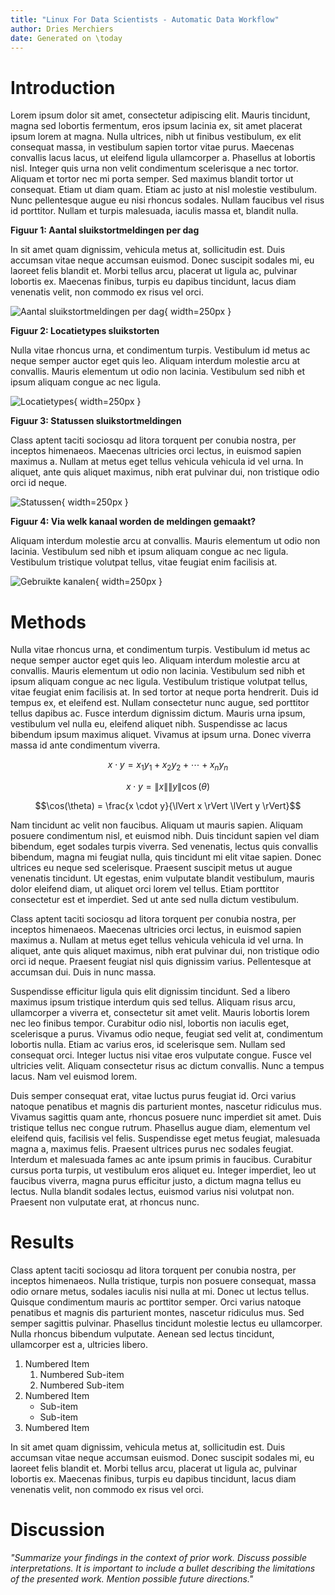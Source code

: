 ```yaml
---
title: "Linux For Data Scientists - Automatic Data Workflow"
author: Dries Merchiers
date: Generated on \today
---
```



# Introduction

Lorem ipsum dolor sit amet, consectetur adipiscing elit. Mauris tincidunt, magna sed lobortis fermentum, eros ipsum lacinia ex, sit amet placerat ipsum lorem at magna. Nulla ultrices, nibh ut finibus vestibulum, ex elit consequat massa, in vestibulum sapien tortor vitae purus. Maecenas convallis lacus lacus, ut eleifend ligula ullamcorper a. Phasellus at lobortis nisl. Integer quis urna non velit condimentum scelerisque a nec tortor. Aliquam et tortor nec mi porta semper. Sed maximus blandit tortor ut consequat. Etiam ut diam quam. Etiam ac justo at nisl molestie vestibulum. Nunc pellentesque augue eu nisi rhoncus sodales. Nullam faucibus vel risus id porttitor. Nullam et turpis malesuada, iaculis massa et, blandit nulla.

**Figuur 1: Aantal sluikstortmeldingen per dag**

In sit amet quam dignissim, vehicula metus at, sollicitudin est. Duis accumsan vitae neque accumsan euismod. Donec suscipit sodales mi, eu laoreet felis blandit et. Morbi tellus arcu, placerat ut ligula ac, pulvinar lobortis ex. Maecenas finibus, turpis eu dapibus tincidunt, lacus diam venenatis velit, non commodo ex risus vel orci.
 
![Aantal sluikstortmeldingen per dag](periode.png){ width=250px }

**Figuur 2: Locatietypes sluikstorten**

Nulla vitae rhoncus urna, et condimentum turpis. Vestibulum id metus ac neque semper auctor eget quis leo. Aliquam interdum molestie arcu at convallis. Mauris elementum ut odio non lacinia. Vestibulum sed nibh et ipsum aliquam congue ac nec ligula. 

![Locatietypes](locatie.png){ width=250px }


**Figuur 3: Statussen sluikstortmeldingen**

Class aptent taciti sociosqu ad litora torquent per conubia nostra, per inceptos himenaeos. Maecenas ultricies orci lectus, in euismod sapien maximus a. Nullam at metus eget tellus vehicula vehicula id vel urna. In aliquet, ante quis aliquet maximus, nibh erat pulvinar dui, non tristique odio orci id neque. 

![Statussen](../scripts/status.png){ width=250px }

**Figuur 4: Via welk kanaal worden de meldingen gemaakt?**

Aliquam interdum molestie arcu at convallis. Mauris elementum ut odio non lacinia. Vestibulum sed nibh et ipsum aliquam congue ac nec ligula. Vestibulum tristique volutpat tellus, vitae feugiat enim facilisis at. 

![Gebruikte kanalen](kanaal.png){ width=250px }


# Methods

Nulla vitae rhoncus urna, et condimentum turpis. Vestibulum id metus ac neque semper auctor eget quis leo. Aliquam interdum molestie arcu at convallis. Mauris elementum ut odio non lacinia. Vestibulum sed nibh et ipsum aliquam congue ac nec ligula. Vestibulum tristique volutpat tellus, vitae feugiat enim facilisis at. In sed tortor at neque porta hendrerit. Duis id tempus ex, et eleifend est. Nullam consectetur nunc augue, sed porttitor tellus dapibus ac. Fusce interdum dignissim dictum. Mauris urna ipsum, vestibulum vel nulla eu, eleifend aliquet nibh. Suspendisse ac lacus bibendum ipsum maximus aliquet. Vivamus at ipsum urna. Donec viverra massa id ante condimentum viverra.

$$x \cdot y = x_1y_1 + x_2y_2 + \cdots + x_ny_n$$

$$x \cdot y = \lVert x \rVert \lVert y \rVert \cos(\theta)$$

$$\cos(\theta) = \frac{x \cdot y}{\lVert x \rVert \lVert y \rVert}$$

Nam tincidunt ac velit non faucibus. Aliquam ut mauris sapien. Aliquam posuere condimentum nisl, et euismod nibh. Duis tincidunt sapien vel diam bibendum, eget sodales turpis viverra. Sed venenatis, lectus quis convallis bibendum, magna mi feugiat nulla, quis tincidunt mi elit vitae sapien. Donec ultrices eu neque sed scelerisque. Praesent suscipit metus ut augue venenatis tincidunt. Ut egestas, enim vulputate blandit vestibulum, mauris dolor eleifend diam, ut aliquet orci lorem vel tellus. Etiam porttitor consectetur est et imperdiet. Sed ut ante sed nulla dictum vestibulum.

Class aptent taciti sociosqu ad litora torquent per conubia nostra, per inceptos himenaeos. Maecenas ultricies orci lectus, in euismod sapien maximus a. Nullam at metus eget tellus vehicula vehicula id vel urna. In aliquet, ante quis aliquet maximus, nibh erat pulvinar dui, non tristique odio orci id neque. Praesent feugiat nisl quis dignissim varius. Pellentesque at accumsan dui. Duis in nunc massa.

Suspendisse efficitur ligula quis elit dignissim tincidunt. Sed a libero maximus ipsum tristique interdum quis sed tellus. Aliquam risus arcu, ullamcorper a viverra et, consectetur sit amet velit. Mauris lobortis lorem nec leo finibus tempor. Curabitur odio nisl, lobortis non iaculis eget, scelerisque a purus. Vivamus odio neque, feugiat sed velit at, condimentum lobortis nulla. Etiam ac varius eros, id scelerisque sem. Nullam sed consequat orci. Integer luctus nisi vitae eros vulputate congue. Fusce vel ultricies velit. Aliquam consectetur risus ac dictum convallis. Nunc a tempus lacus. Nam vel euismod lorem.

Duis semper consequat erat, vitae luctus purus feugiat id. Orci varius natoque penatibus et magnis dis parturient montes, nascetur ridiculus mus. Vivamus sagittis quam ante, rhoncus posuere nunc imperdiet sit amet. Duis tristique tellus nec congue rutrum. Phasellus augue diam, elementum vel eleifend quis, facilisis vel felis. Suspendisse eget metus feugiat, malesuada magna a, maximus felis. Praesent ultrices purus nec sodales feugiat. Interdum et malesuada fames ac ante ipsum primis in faucibus. Curabitur cursus porta turpis, ut vestibulum eros aliquet eu. Integer imperdiet, leo ut faucibus viverra, magna purus efficitur justo, a dictum magna tellus eu lectus. Nulla blandit sodales lectus, euismod varius nisi volutpat non. Praesent non vulputate erat, at rhoncus nunc.


# Results

Class aptent taciti sociosqu ad litora torquent per conubia nostra, per inceptos himenaeos. Nulla tristique, turpis non posuere consequat, massa odio ornare metus, sodales iaculis nisi nulla at mi. Donec ut lectus tellus. Quisque condimentum mauris ac porttitor semper. Orci varius natoque penatibus et magnis dis parturient montes, nascetur ridiculus mus. Sed semper sagittis pulvinar. Phasellus tincidunt molestie lectus eu ullamcorper. Nulla rhoncus bibendum vulputate. Aenean sed lectus tincidunt, ullamcorper est a, ultricies libero.

1. Numbered Item
    1. Numbered Sub-item
    1. Numbered Sub-item
1. Numbered Item
    - Sub-item
    - Sub-item
1. Numbered Item

In sit amet quam dignissim, vehicula metus at, sollicitudin est. Duis accumsan vitae neque accumsan euismod. Donec suscipit sodales mi, eu laoreet felis blandit et. Morbi tellus arcu, placerat ut ligula ac, pulvinar lobortis ex. Maecenas finibus, turpis eu dapibus tincidunt, lacus diam venenatis velit, non commodo ex risus vel orci.


# Discussion

*"Summarize your findings in the context of prior work. Discuss possible interpretations. It is important to include a bullet describing the limitations of the presented work. Mention possible future directions."*